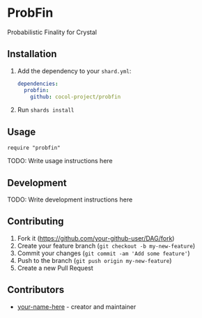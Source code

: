 # ProbFin

Probabilistic Finality for Crystal

## Installation

1. Add the dependency to your `shard.yml`:

   ```yaml
   dependencies:
     probfin:
       github: cocol-project/probfin
   ```

2. Run `shards install`

## Usage

```crystal
require "probfin"
```

TODO: Write usage instructions here

## Development

TODO: Write development instructions here

## Contributing

1. Fork it (<https://github.com/your-github-user/DAG/fork>)
2. Create your feature branch (`git checkout -b my-new-feature`)
3. Commit your changes (`git commit -am 'Add some feature'`)
4. Push to the branch (`git push origin my-new-feature`)
5. Create a new Pull Request

## Contributors

- [your-name-here](https://github.com/your-github-user) - creator and maintainer
